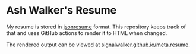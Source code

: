 # Ash Walker's Resume

My resume is stored in [jsonresume](https://jsonresume.org/) format. This repository keeps track of that and uses GitHub actions to render it to HTML when changed.

The rendered output can be viewed at [signalwalker.github.io/meta.resume](https://signalwalker.github.io/meta.resume).
